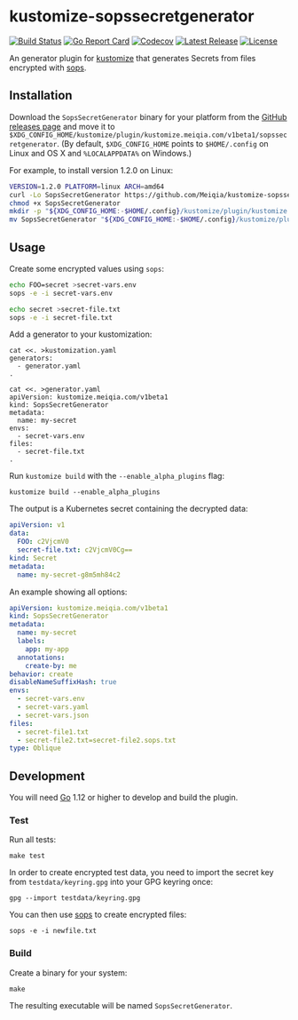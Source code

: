 # kustomize-sopssecretgenerator

[![Build Status](https://travis-ci.com/Meiqia/kustomize-sopssecretgenerator.svg?branch=master)](https://travis-ci.org/Meiqia/kustomize-sopssecretgenerator)
[![Go Report Card](https://goreportcard.com/badge/github.com/Meiqia/kustomize-sopssecretgenerator)](https://goreportcard.com/report/github.com/Meiqia/kustomize-sopssecretgenerator)
[![Codecov](https://img.shields.io/codecov/c/github/Meiqia/kustomize-sopssecretgenerator)](https://codecov.io/gh/Meiqia/kustomize-sopssecretgenerator)
[![Latest Release](https://img.shields.io/github/v/release/Meiqia/kustomize-sopssecretgenerator?sort=semver)](https://github.com/Meiqia/kustomize-sopssecretgenerator/releases/latest)
[![License](https://img.shields.io/github/license/Meiqia/kustomize-sopssecretgenerator)](https://github.com/Meiqia/kustomize-sopssecretgenerator/blob/master/LICENSE)

An generator plugin for [kustomize](https://github.com/kubernetes-sigs/kustomize)
that generates Secrets from files encrypted with [sops](https://github.com/mozilla/sops).


## Installation

Download the `SopsSecretGenerator` binary for your platform from the
[GitHub releases page](https://github.com/Meiqia/kustomize-sopssecretgenerator/releases) and
move it to `$XDG_CONFIG_HOME/kustomize/plugin/kustomize.meiqia.com/v1beta1/sopssecretgenerator`. (By default,
`$XDG_CONFIG_HOME` points to `$HOME/.config` on Linux and OS X and `%LOCALAPPDATA%` on Windows.)

For example, to install version 1.2.0 on Linux:

```bash
VERSION=1.2.0 PLATFORM=linux ARCH=amd64
curl -Lo SopsSecretGenerator https://github.com/Meiqia/kustomize-sopssecretgenerator/releases/download/v${VERSION}/SopsSecretGenerator_${VERSION}_${PLATFORM}_${ARCH}
chmod +x SopsSecretGenerator
mkdir -p "${XDG_CONFIG_HOME:-$HOME/.config}/kustomize/plugin/kustomize.meiqia.com/v1beta1/sopssecretgenerator"
mv SopsSecretGenerator "${XDG_CONFIG_HOME:-$HOME/.config}/kustomize/plugin/kustomize.meiqia.com/v1beta1/sopssecretgenerator"
```

## Usage

Create some encrypted values using `sops`:

```bash
echo FOO=secret >secret-vars.env
sops -e -i secret-vars.env

echo secret >secret-file.txt
sops -e -i secret-file.txt
```

Add a generator to your kustomization:

    cat <<. >kustomization.yaml
    generators:
      - generator.yaml
    .

    cat <<. >generator.yaml
    apiVersion: kustomize.meiqia.com/v1beta1
    kind: SopsSecretGenerator
    metadata:
      name: my-secret
    envs:
      - secret-vars.env
    files:
      - secret-file.txt
    .
      
Run `kustomize build` with the `--enable_alpha_plugins` flag:

    kustomize build --enable_alpha_plugins
    
The output is a Kubernetes secret containing the decrypted data:


```yaml
apiVersion: v1
data:
  FOO: c2VjcmV0
  secret-file.txt: c2VjcmV0Cg==
kind: Secret
metadata:
  name: my-secret-g8m5mh84c2
```

An example showing all options:

```yaml
apiVersion: kustomize.meiqia.com/v1beta1
kind: SopsSecretGenerator
metadata:
  name: my-secret
  labels:
    app: my-app
  annotations:
    create-by: me
behavior: create
disableNameSuffixHash: true
envs:
  - secret-vars.env
  - secret-vars.yaml
  - secret-vars.json
files:
  - secret-file1.txt
  - secret-file2.txt=secret-file2.sops.txt
type: Oblique
```

## Development

You will need [Go](https://golang.org) 1.12 or higher to develop and build the plugin.


### Test

Run all tests:

    make test

In order to create encrypted test data, you need to import the secret key from `testdata/keyring.gpg` into
your GPG keyring once:

    gpg --import testdata/keyring.gpg
    
You can then use [sops](https://github.com/mozilla/sops) to create encrypted files:

    sops -e -i newfile.txt


### Build

Create a binary for your system:

    make
    
The resulting executable will be named `SopsSecretGenerator`.
